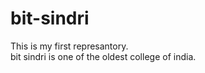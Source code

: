 # bit-sindri
This is my first represantory.
<br>
bit sindri is one of the oldest college of india. 
